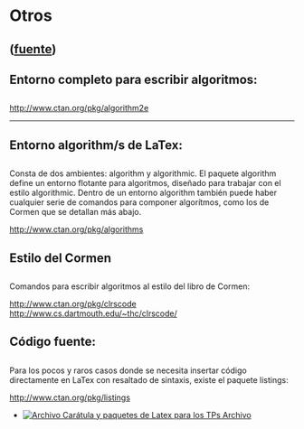 # Otros
([fuente](https://campus.exactas.uba.ar/course/view.php?id=989&section=11))
---
## Entorno completo para escribir algoritmos:

##

<http://www.ctan.org/pkg/algorithm2e>

****

## Entorno algorithm/s de LaTex:

##

Consta de dos ambientes: algorithm y algorithmic. El paquete algorithm define
un entorno flotante para algoritmos, diseñado para trabajar con el estilo
algorithmic. Dentro de un entorno algorithm también puede haber cualquier
serie de comandos para componer algorítmos, como los de Cormen que se detallan
más abajo.

<http://www.ctan.org/pkg/algorithms>

## Estilo del Cormen

##

Comandos para escribir algoritmos al estilo del libro de Cormen:

<http://www.ctan.org/pkg/clrscode>  
<http://www.cs.dartmouth.edu/~thc/clrscode/>

## Código fuente:

##

Para los pocos y raros casos donde se necesita insertar código directamente en
LaTex con resaltado de sintaxis, existe el paquete listings:

<http://www.ctan.org/pkg/listings>

  - [![Archivo](https://campus.exactas.uba.ar/theme/image.php/magazine/core/1462913092/f/archive) Carátula y paquetes de Latex para los TPs Archivo](https://campus.exactas.uba.ar/mod/resource/view.php?id=53203)

